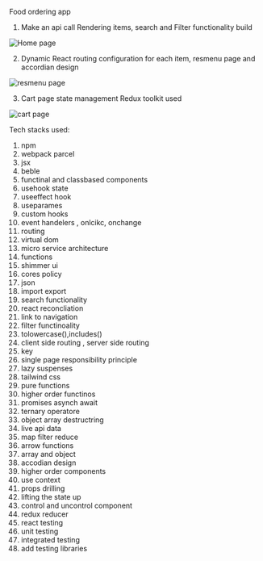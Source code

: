 Food ordering app 

1) Make an api call Rendering items, search and Filter functionality build
   
![Home page](https://github.com/sivakumarperiyasamy01/React-projects/assets/139151119/3cc48b98-a5bd-440a-b021-5df06588f792)

2) Dynamic React routing configuration for each item, resmenu page and accordian design
   
![resmenu page](https://github.com/sivakumarperiyasamy01/React-projects/assets/139151119/ef4fcb34-61c5-4b74-8dc6-e718d16d1786)

3) Cart page state management Redux toolkit used

![cart page](https://github.com/sivakumarperiyasamy01/React-projects/assets/139151119/b1a07c0f-961f-46e3-920d-9f4a78a622b2)

Tech stacks used:
1. npm
2. webpack parcel
3. jsx
4. beble
5. functinal and classbased components
6. usehook state
7. useeffect hook
8. useparames
9. custom hooks
10. event handelers , onlcikc, onchange
11. routing
12. virtual dom
13. micro service architecture
14. functions
15. shimmer ui
16. cores policy
17. json
18. import export
19. search functionality
20. react reconcliation
21. link to navigation
22. filter functinoality
23. tolowercase(),includes()
24. client side routing , server side routing
25. key
26. single page responsibility principle
27. lazy suspenses
28. tailwind css
29. pure functions
30. higher order functinos
31. promises asynch await
32. ternary operatore
33. object array destructring
34. live api data
35. map filter reduce
36. arrow functions
37. array and object
38. accodian design
39. higher order components
40. use context
41. props drilling
42. lifting the state up
43. control and uncontrol component
44. redux reducer
45. react testing
46. unit testing
47. integrated testing
48. add testing libraries
